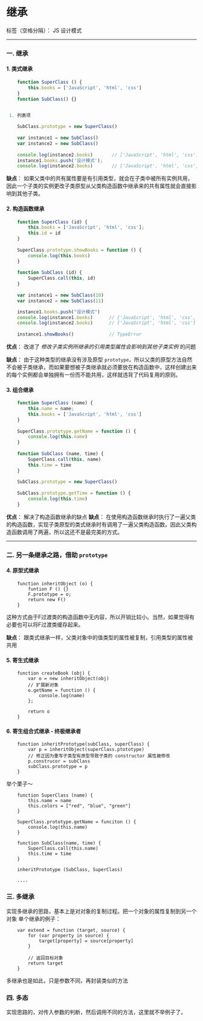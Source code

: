 ﻿# 继承

标签（空格分隔）： JS 设计模式

---
### 一. 继承
#### 1. 类式继承

```JavaScript
    function SuperClass () {
        this.books = ['JavaScript', 'html', 'css']
    }
    function SubClass() {}
    

 1. 列表项

    SubClass.prototype = new SuperClass()
    
    var instance1 = new SubClass()
    var instance2 = new SubClass()
    
    console.log(instance2.books)       // ['JavaScript', 'html', 'css']
    instance1.books.push('设计模式');
    console.log(instance2.books)       // ['JavaScript', 'html', 'css', '设计模式']
```

**缺点**： 如果父类中的共有属性要是有引用类型，就会在子类中被所有实例共用，因此一个子类的实例更改子类原型从父类构造函数中继承来的共有属性就会直接影响到其他子类。

#### 2. 构造函数继承
```JavaScript
    function SuperClass (id) {
        this.books = ['JavaScript', 'html', 'css'];
        this.id = id
    }
    
    SuperClass.prototype.showBooks = function () {
        console.log(this.books)
    }
    
    function SubClass (id) {
        SuperClass.call(this, id)
    }
    
    var instance1 = new SubClass(10)
    var instance2 = new SubClass(11)

    instance1.books.push("设计模式")
    console.log(instance1.books)      // ['JavaScript', 'html', 'css', '设计模式']
    console.log(instance2.books)      // ['JavaScript', 'html', 'css']
    
    instance1.showBooks()             // TypeError
```

**优点**： 改进了 *修改子类实例所继承的引用类型属性会影响到其他子类实例* 的问题

**缺点**： 由于这种类型的继承没有涉及原型 `prototype`，所以父类的原型方法自然不会被子类继承，而如果要想被子类继承就必须要放在构造函数中，这样创建出来的每个实例都会单独拥有一份而不能共用，这样就违背了代码复用的原则。

#### 3. 组合继承
```JavaScript
    function SuperClass (name) {
        this.name = name;
        this.books = ['JavaScript', 'html', 'css']
    }
    
    SuperClass.prototype.getName = function () {
        console.log(this.name)
    }
    
    function SubClass (name, time) {
        SuperClass.call(this, name)
        this.time = time
    }
    
    SubClass.prototype = new SuperClass()
    
    SubClass.prototype.getTime = function () {
        console.log(this.time)
    }
```
**优点**： 解决了构造函数继承的缺点
**缺点**： 在使用构造函数继承时执行了一遍父类的构造函数，实现子类原型的类式继承时有调用了一遍父类构造函数。因此父类构造函数调用了两遍，所以这还不是最完美的方式。
_____
### 二. 另一条继承之路，借助 `prototype`

#### 4. 原型式继承
```
    function inheritObject (o) {
        funtion F () {}
        F.prototype = o;
        return new F()
    }
```
这种方式由于F过渡类的构造函数中无内容，所以开销比较小。当然，如果觉得有必要也可以将F过渡类缓存起来。

**缺点**： 跟类式继承一样，父类对象中的值类型的属性被复制，引用类型的属性被共用

#### 5. 寄生式继承
```
    function createBook (obj) {
        var o = new inheritObject(obj)
        // 扩展新对象
        o.getName = function () {
            console.log(name)
        };
        
        return o
    }
```

#### 6. 寄生组合式继承 - 终极继承者
```
    function inheritPrototype(subClass, superClass) {
        var p = inheritObject(superClass.ptototype)
        // 修正因为重写子类型有原型导致子类的 constructor 属性被修改
        p.construcor = subClass
        subClass.prototype = p
    }
```
举个栗子～
```
    function SuperClass (name) {
        this.name = name
        this.colors = ["red", "blue", "green"]
    }
    
    SuperClass.prototype.getName = funciton () {
        console.log(this.name)
    }
    
    function SubClass(name, time) {
        SuperClass.call(this.name)
        this.time = time
    }
    
    inheritPrototype (SubClass, SuperClass)
    
    ....
```
### 三. 多继承
实现多继承的思路，基本上是对对象的复制过程。把一个对象的属性复制到另一个对象
单个继承的例子：
```
    var extend = function (target, source) {
        for (var property in source) {
            target[property] = source[property]
        }
        
        // 返回目标对象
        return target
    }
```
多继承也是如此，只是参数不同，再封装类似的方法

### 四. 多态
实现思路的，对传入参数的判断，然后调用不同的方法，这里就不举例子了。